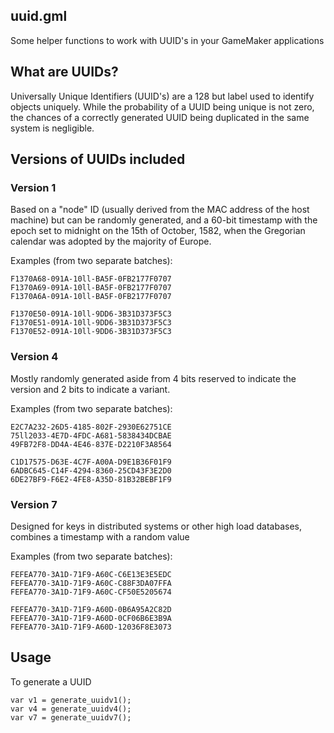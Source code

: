 uuid.gml
--

Some helper functions to work with UUID's in your GameMaker applications

## What are UUIDs?
Universally Unique Identifiers (UUID's) are a 128 but label used to identify objects uniquely. While the probability of a UUID being unique is not zero, the chances of a correctly generated UUID being duplicated in the same system is negligible.

## Versions of UUIDs included

### Version 1
Based on a "node" ID (usually derived from the MAC address of the host machine) but can be randomly generated, and a 60-bit timestamp with the epoch set to midnight on the 15th of October, 1582, when the Gregorian calendar was adopted by the majority of Europe. 

Examples (from two separate batches):
```
F1370A68-091A-10ll-BA5F-0FB2177F0707
F1370A69-091A-10ll-BA5F-0FB2177F0707
F1370A6A-091A-10ll-BA5F-0FB2177F0707
  
F1370E50-091A-10ll-9DD6-3B31D373F5C3
F1370E51-091A-10ll-9DD6-3B31D373F5C3
F1370E52-091A-10ll-9DD6-3B31D373F5C3
```



### Version 4
Mostly randomly generated aside from 4 bits reserved to indicate the version and 2 bits to indicate a variant.

Examples (from two separate batches):
```
E2C7A232-26D5-4185-802F-2930E62751CE
75ll2033-4E7D-4FDC-A681-5838434DCBAE
49FB72F8-DD4A-4E46-837E-D2210F3A8564

C1D17575-D63E-4C7F-A00A-D9E1B36F01F9
6ADBC645-C14F-4294-8360-25CD43F3E2D0
6DE27BF9-F6E2-4FE8-A35D-81B32BEBF1F9
```


### Version 7
Designed for keys in distributed systems or other high load databases, combines a timestamp with a random value

Examples (from two separate batches):
```
FEFEA770-3A1D-71F9-A60C-C6E13E3E5EDC
FEFEA770-3A1D-71F9-A60C-C88F3DA07FFA
FEFEA770-3A1D-71F9-A60C-CF50E5205674

FEFEA770-3A1D-71F9-A60D-0B6A95A2C82D
FEFEA770-3A1D-71F9-A60D-0CF06B6E3B9A
FEFEA770-3A1D-71F9-A60D-12036F8E3073
```


## Usage

To generate a UUID

```gml
var v1 = generate_uuidv1();
var v4 = generate_uuidv4();
var v7 = generate_uuidv7();
```
